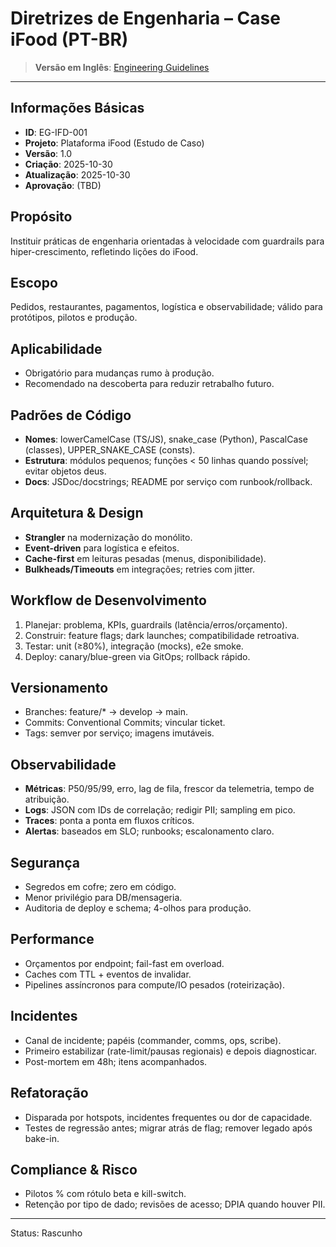 # Diretrizes de Engenharia – Case iFood (PT-BR)

> **Versão em Inglês**: [Engineering Guidelines](../ifood-engineering-guidelines.md)

---

## Informações Básicas
- **ID**: EG-IFD-001
- **Projeto**: Plataforma iFood (Estudo de Caso)
- **Versão**: 1.0
- **Criação**: 2025-10-30
- **Atualização**: 2025-10-30
- **Aprovação**: (TBD)

## Propósito
Instituir práticas de engenharia orientadas à velocidade com guardrails para hiper-crescimento, refletindo lições do iFood.

## Escopo
Pedidos, restaurantes, pagamentos, logística e observabilidade; válido para protótipos, pilotos e produção.

## Aplicabilidade
- Obrigatório para mudanças rumo à produção.
- Recomendado na descoberta para reduzir retrabalho futuro.

## Padrões de Código
- **Nomes**: lowerCamelCase (TS/JS), snake_case (Python), PascalCase (classes), UPPER_SNAKE_CASE (consts).
- **Estrutura**: módulos pequenos; funções < 50 linhas quando possível; evitar objetos deus.
- **Docs**: JSDoc/docstrings; README por serviço com runbook/rollback.

## Arquitetura & Design
- **Strangler** na modernização do monólito.
- **Event-driven** para logística e efeitos.
- **Cache-first** em leituras pesadas (menus, disponibilidade).
- **Bulkheads/Timeouts** em integrações; retries com jitter.

## Workflow de Desenvolvimento
1. Planejar: problema, KPIs, guardrails (latência/erros/orçamento).
2. Construir: feature flags; dark launches; compatibilidade retroativa.
3. Testar: unit (≥80%), integração (mocks), e2e smoke.
4. Deploy: canary/blue-green via GitOps; rollback rápido.

## Versionamento
- Branches: feature/* → develop → main.
- Commits: Conventional Commits; vincular ticket.
- Tags: semver por serviço; imagens imutáveis.

## Observabilidade
- **Métricas**: P50/95/99, erro, lag de fila, frescor da telemetria, tempo de atribuição.
- **Logs**: JSON com IDs de correlação; redigir PII; sampling em pico.
- **Traces**: ponta a ponta em fluxos críticos.
- **Alertas**: baseados em SLO; runbooks; escalonamento claro.

## Segurança
- Segredos em cofre; zero em código.
- Menor privilégio para DB/mensageria.
- Auditoria de deploy e schema; 4-olhos para produção.

## Performance
- Orçamentos por endpoint; fail-fast em overload.
- Caches com TTL + eventos de invalidar.
- Pipelines assíncronos para compute/IO pesados (roteirização).

## Incidentes
- Canal de incidente; papéis (commander, comms, ops, scribe).
- Primeiro estabilizar (rate-limit/pausas regionais) e depois diagnosticar.
- Post-mortem em 48h; itens acompanhados.

## Refatoração
- Disparada por hotspots, incidentes frequentes ou dor de capacidade.
- Testes de regressão antes; migrar atrás de flag; remover legado após bake-in.

## Compliance & Risco
- Pilotos % com rótulo beta e kill-switch.
- Retenção por tipo de dado; revisões de acesso; DPIA quando houver PII.

---
Status: Rascunho


